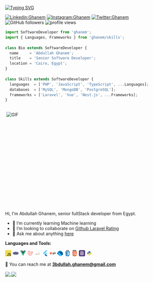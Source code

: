 [![Typing SVG](https://readme-typing-svg.herokuapp.com?color=%23F74A46&lines=Hi+there+%F0%9F%91%8B%2C+I+am+Abdullah+Ghanem;Welcome+to+My+Profile!;Over+6+years+of+programming+experience;Always+learning+new+things+;Laravel+community+member)](https://git.io/typing-svg)

<!-- ![](https://komarev.com/ghpvc/?username=AbdullahGhanem)
[![Twitter URL](https://img.shields.io/static/v1?color=brightgreen&label=Twitter%20&logo=twitter&logoColor=white&style=for-the-badge&message=Follow)](https://twitter.com/abdullahghanem)
[![Instagram URL](https://img.shields.io/static/v1?color=brightgreen&label=Instagram&logo=Instagram&logoColor=white&style=for-the-badge&message=follow)](https://www.instagram.com/abdullahghanem)
[![LinkedIn URL](https://img.shields.io/static/v1?color=brightgreen&label=linkedin&logo=linkedin&logoColor=white&style=for-the-badge&message=Connect)](https://www.linkedin.com/in/abdullahghanem) -->

[![Linkedin:Ghanem](https://img.shields.io/badge/-Ghanem-blue?style=flat-square&logo=Linkedin&logoColor=white&link=https://www.linkedin.com/in/abdullahghanem)](https://www.linkedin.com/in/abdullahghanem/)
[![Instagram:Ghanem](https://img.shields.io/badge/-Ghanem-red?style=flat-square&logo=instagram&logoColor=white&link=https://www.instagram.com/yaseen_almahdi5/)](https://www.instagram.com/abdullahghanem/)
[![Twitter:Ghanem](https://img.shields.io/badge/-Ghanem-1b9bf0?style=flat-square&logo=twitter&logoColor=white&link=https://www.twitter.com/abdullahghanem/)](https://www.twitter.com/abdullahghanem/)
![GitHub followers](https://img.shields.io/github/followers/abdullahghanem?label=Follow&style=social)
<img alt = "profile views" src="https://komarev.com/ghpvc/?username=abdullahghanem&color=brightgreen">  


```javascript
import SoftwareDeveloper from 'ghanem';
import { Languages, Frameworks } from 'ghanem/skills';

class Bio extends SoftwareDeveloper {
  name     = 'Abdullah Ghanem';
  title    = 'Senior Software Developer';
  location = 'Cairo, Egypt';
}

class Skills extends SoftwareDeveloper {
  languages  = ['PHP', 'JavaScript', 'TypeScript', ...Languages];
  databases  = ['MySQL', 'MongoDB', 'PostgreSQL'];
  frameworks = ['Laravel', 'Vue', 'Nest.js', ...Frameworks];
}

```


<br />
  <img align="right" alt="GIF" src="https://github.com/abhisheknaiidu/abhisheknaiidu/blob/master/code.gif?raw=true" width="500" height="320" />

Hi, I'm Abdullah Ghanem, senior fullStack developer from Egypt.

- 🌱 I’m currently learning Machine learning
- 👯 I’m looking to collaborate on [Github Laravel Rating](https://github.com/abdullahghanem/rating)
- 💬 Ask me about anything [here](https://github.com/abdullahghanem/abdullahghanem/issues)

**Languages and Tools:**  

<code><img height="20" src="https://raw.githubusercontent.com/github/explore/80688e429a7d4ef2fca1e82350fe8e3517d3494d/topics/javascript/javascript.png"></code>
<code><img height="20" src="https://raw.githubusercontent.com/github/explore/80688e429a7d4ef2fca1e82350fe8e3517d3494d/topics/php/php.png"></code>
<code><img height="20" src="https://raw.githubusercontent.com/github/explore/80688e429a7d4ef2fca1e82350fe8e3517d3494d/topics/vue/vue.png"></code>
<code><img height="20" src="https://raw.githubusercontent.com/github/explore/5c058a388828bb5fde0bcafd4bc867b5bb3f26f3/topics/laravel/laravel.png"></code>
<code><img height="20" src="https://raw.githubusercontent.com/github/explore/80688e429a7d4ef2fca1e82350fe8e3517d3494d/topics/mysql/mysql.png"></code> 
<code><img height="20" src="https://raw.githubusercontent.com/github/explore/80688e429a7d4ef2fca1e82350fe8e3517d3494d/topics/flutter/flutter.png"></code> <code><img height="20" src="https://raw.githubusercontent.com/github/explore/80688e429a7d4ef2fca1e82350fe8e3517d3494d/topics/git/git.png"></code> <code><img height="20" src="https://raw.githubusercontent.com/github/explore/80688e429a7d4ef2fca1e82350fe8e3517d3494d/topics/dart/dart.png"></code>
<code><img height="20" src="https://raw.githubusercontent.com/github/explore/80688e429a7d4ef2fca1e82350fe8e3517d3494d/topics/css/css.png"></code>
<code><img height="20" src="https://raw.githubusercontent.com/github/explore/80688e429a7d4ef2fca1e82350fe8e3517d3494d/topics/html/html.png"></code>
<code><img height="20" src="https://raw.githubusercontent.com/github/explore/80688e429a7d4ef2fca1e82350fe8e3517d3494d/topics/bootstrap/bootstrap.png"></code>
<code><img height="20" src="https://raw.githubusercontent.com/github/explore/80688e429a7d4ef2fca1e82350fe8e3517d3494d/topics/python/python.png"></code>



<p>📧 You can reach me at <a href="mailto:3bdullah.ghanem@gmail.com"><b>3bdullah.ghanem@gmail.com</b></a></p>



  <a width="45%" align="left" href="https://github.com/abdullahghanem/">
    <img align="center" src="https://github-readme-stats.vercel.app/api?username=abdullahghanem&count_private=true&show_icons=true&theme=vue&hide_border=true" />
  </a> 



  <a width="45%" align="right" href="https://github.com/abdullahghanem/">
    <img align="center" src="https://github-readme-stats.vercel.app/api/top-langs/?username=abdullahghanem&layout=compact&theme=vue&hide_border=true" />
  </a>

